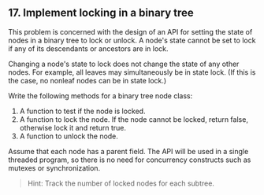 ## 17. Implement locking in a binary tree

This problem is concerned with the design of an API for setting the state of nodes in a binary tree to lock or unlock. A node's state cannot be set to lock if any of its descendants or ancestors are in lock.

Changing a node's state to lock does not change the state of any other nodes. For example, all leaves may simultaneously be in state lock. (If this is the case, no nonleaf nodes can be in state lock.)

Write the following methods for a binary tree node class:

1. A function to test if the node is locked.
2. A function to lock the node. If the node cannot be locked, return false, otherwise lock it and return true.
3. A function to unlock the node.

Assume that each node has a parent field. The API will be used in a single threaded program, so there is no need for concurrency constructs such as mutexes or synchronization.

> Hint: Track the number of locked nodes for each subtree.
